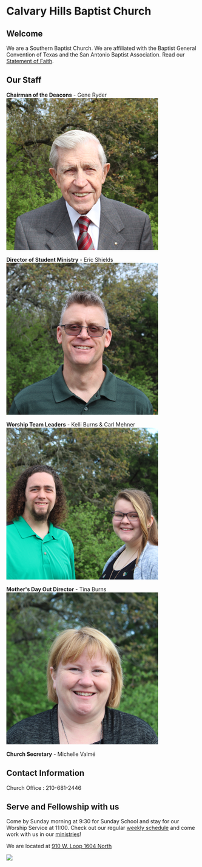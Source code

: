 # Calvary Hills Baptist Church
## Welcome
We are a Southern Baptist Church. We are affiliated with the Baptist General Convention of Texas and the San Antonio Baptist Association. Read our [Statement of Faith](http://www.sbc.net/bfm2000/bfm2000.asp).

## Our Staff

**Chairman of the Deacons** - Gene Ryder
![Chairman of the Deacons](./deacon.png "Gene Ryder")

**Director of Student Ministry** - Eric Shields
![Director of Student Ministry](./youth.png "Eric Shields")

**Worship Team Leaders** - Kelli Burns & Carl Mehner
![Worship Team Leaders](./music.png "Kelli Burns & Carl Mehner")

**Mother's Day Out Director** - Tina Burns
![Mother's Day Out Director](./mdo.png "Tina Burns")

**Church Secretary** - Michelle Valmé

## Contact Information

Church Office : 210-681-2446


## Serve and Fellowship with us
Come by Sunday morning at 9:30 for Sunday School and stay for our Worship Service at 11:00. 
Check out our regular [weekly schedule](cal.md) and come work with us in our [ministries](ministries.md)!

We are located at [910 W. Loop 1604 North](https://goo.gl/maps/YCmg9fCGHXT2)

![](map.svg)
